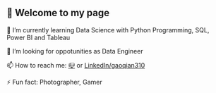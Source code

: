 ## 👋  Welcome to my page

<!--
**gaoqian310/gaoqian310** is a ✨ _special_ ✨ repository because its `README.md` (this file) appears on your GitHub profile.

Here are some ideas to get you started:-->

🌱 I’m currently learning Data Science with Python Programming, SQL, Power BI and Tableau

🤔 I’m looking for oppotunities as Data Engineer

📫 How to reach me: [📪](mailto:gaoqian310@gmail.com) or [LinkedIn/gaoqian310](https://www.linkedin.com/in/gaoqian310/)

⚡ Fun fact: Photographer, Gamer


